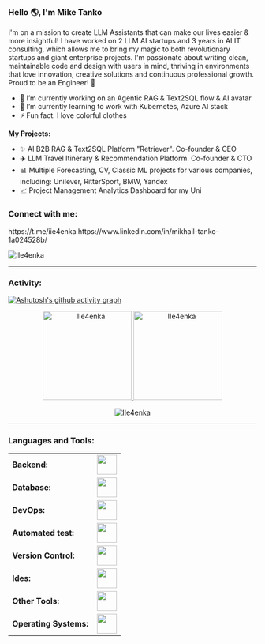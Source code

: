 <link rel="stylesheet" type='text/css' href="https://cdn.jsdelivr.net/gh/devicons/devicon@latest/devicon.min.css" />

### Hello 🌎, I'm Mike Tanko

I'm on a mission to create LLM Assistants that can make our lives easier & more insightful! I have worked on 2 LLM AI startups and 3 years in AI IT consulting, which allows me to bring my magic to both revolutionary startups and giant enterprise projects. I'm passionate about writing clean, maintainable code and design with users in mind, thriving in environments that love innovation, creative solutions and continuous professional growth. 
Proud to be an Engineer! 🚀

  - 🔭 I’m currently working on an Agentic RAG & Text2SQL flow & AI avatar
  - 🌱 I’m currently learning to work with Kubernetes, Azure AI stack
  - ⚡ Fun fact: I love colorful clothes


**My Projects:**
- ✨ AI B2B RAG & Text2SQL Platform "Retriever". Co-founder & CEO
- ✈️ LLM Travel Itinerary & Recommendation Platform. Co-founder & CTO
- 📊 Multiple Forecasting, CV, Classic ML projects for various companies, including: Unilever, RitterSport, BMW, Yandex
- 📈 Project Management Analytics Dashboard for my Uni


<h3 align="left">Connect with me:</h3>
https://t.me/iie4enka
https://www.linkedin.com/in/mikhail-tanko-1a024528b/

<p align="left"> <img src="https://komarev.com/ghpvc/?username=IIe4enka&label=Profile%20views&color=0e75b6&style=flat" alt="IIe4enka" /> </p>


------
<h3 align="left">Activity:</h3>

[![Ashutosh's github activity graph](https://github-readme-activity-graph.vercel.app/graph?username=IIe4enka&bg_color=100f0f&color=4c5e9e&line=4c569e&point=403e41&area=true&hide_border=true)](https://github.com/IIe4enka/github-readme-activity-graph)

<div align="center">
  <a href="https://github.com/IIe4enka">
    <img height="180em" src="https://github-readme-stats.vercel.app/api/top-langs?username=IIe4enka&show_icons=true&locale=en&layout=compact&theme=tokyonight" alt="IIe4enka"/>
    <img height="180em" src="https://github-readme-stats.vercel.app/api?username=IIe4enka&show_icons=true&locale=en&layout=compact&theme=tokyonight" alt="IIe4enka"/>
  </a>
</div>
<p align="center">
  <a href="https://github.com/IIe4enka">
    <img src="https://github-readme-streak-stats.herokuapp.com/?user=IIe4enka&&theme=tokyonight" alt="IIe4enka" />
  </a>
</p>

------
<h3 align="left">Languages and Tools:</h3>
<table>
    <tr>
        <td style="font-weight: bold; padding-right: 10px; vertical-align: center; border: none;">Backend:</td>
        <td><img height="40" src="https://skillicons.dev/icons?i=cs,net,pythonfastapi,flask"/></td>
    </tr>
    <tr>
        <td style="font-weight: bold; padding-right: 10px; vertical-align: center; border: none;">Database:</td>
        <td><img height="40" src="https://skillicons.dev/icons?i=mysql,postgresql,mongodb,elasticsearch, cassandra, grafana, "/></td>
    </tr>
    <tr>
        <td style="font-weight: bold; padding-right: 10px; vertical-align: center; border: none;">DevOps:</td>
        <td><img height="40" src="https://skillicons.dev/icons?i=docker,kubernetes"/></td>
    </tr>
    <tr>
        <td style="font-weight: bold; padding-right: 10px; vertical-align: center; border: none;">Automated test:</td>
        <td><img height="40" src="https://skillicons.dev/icons?i=selenium,jest,pytest"/></td>
    </tr>
    <tr>
        <td style="font-weight: bold; padding-right: 10px; vertical-align: center; border: none;">Version Control:</td>
        <td><img height="40" src="https://skillicons.dev/icons?i=git,github,gitlab"/></td>
    </tr>
    <tr>
        <td style="font-weight: bold; padding-right: 10px; vertical-align: center; border: none;">Ides:</td>
        <td><img height="40" src="https://skillicons.dev/icons?i=vscode,visualstudio"/></td>
    </tr>
    <tr>
        <td style="font-weight: bold; padding-right: 10px; vertical-align: center; border: none;">Other Tools:</td>
        <td><img height="40" src="https://skillicons.dev/icons?i=rabbitmq,grafana,bash"/></td>
    </tr>
    <tr>
        <td style="font-weight: bold; padding-right: 10px; vertical-align: center; border: none;">Operating Systems:</td>
        <td><img height="40" src="https://skillicons.dev/icons?i=windows,ubuntu,debian"/></td>
    </tr>
</table>
